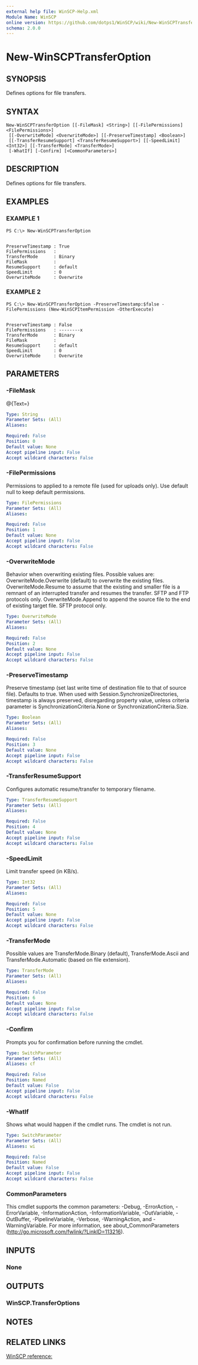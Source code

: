 ```yaml
---
external help file: WinSCP-Help.xml
Module Name: WinSCP
online version: https://github.com/dotps1/WinSCP/wiki/New-WinSCPTransferOption
schema: 2.0.0
---
```


# New-WinSCPTransferOption

## SYNOPSIS
Defines options for file transfers.

## SYNTAX

```
New-WinSCPTransferOption [[-FileMask] <String>] [[-FilePermissions] <FilePermissions>]
 [[-OverwriteMode] <OverwriteMode>] [[-PreserveTimestamp] <Boolean>]
 [[-TransferResumeSupport] <TransferResumeSupport>] [[-SpeedLimit] <Int32>] [[-TransferMode] <TransferMode>]
 [-WhatIf] [-Confirm] [<CommonParameters>]
```

## DESCRIPTION
Defines options for file transfers.

## EXAMPLES

### EXAMPLE 1
```
PS C:\> New-WinSCPTransferOption


PreserveTimestamp : True
FilePermissions   :
TransferMode      : Binary
FileMask          :
ResumeSupport     : default
SpeedLimit        : 0
OverwriteMode     : Overwrite
```

### EXAMPLE 2
```
PS C:\> New-WinSCPTransferOption -PreserveTimestamp:$false -FilePermissions (New-WinSCPItemPermission -OtherExecute)


PreserveTimestamp : False
FilePermissions   : --------x
TransferMode      : Binary
FileMask          :
ResumeSupport     : default
SpeedLimit        : 0
OverwriteMode     : Overwrite
```

## PARAMETERS

### -FileMask
@{Text=}

```yaml
Type: String
Parameter Sets: (All)
Aliases:

Required: False
Position: 0
Default value: None
Accept pipeline input: False
Accept wildcard characters: False
```

### -FilePermissions
Permissions to applied to a remote file (used for uploads only).
Use default null to keep default permissions.

```yaml
Type: FilePermissions
Parameter Sets: (All)
Aliases:

Required: False
Position: 1
Default value: None
Accept pipeline input: False
Accept wildcard characters: False
```

### -OverwriteMode
Behavior when overwriting existing files.
Possible values are: OverwriteMode.Overwrite (default) to overwrite the existing files.
OverwriteMode.Resume to assume that the existing and smaller file is a remnant of an interrupted transfer and resumes the transfer.
SFTP and FTP protocols only.
OverwriteMode.Append to append the source file to the end of existing target file.
SFTP protocol only.

```yaml
Type: OverwriteMode
Parameter Sets: (All)
Aliases:

Required: False
Position: 2
Default value: None
Accept pipeline input: False
Accept wildcard characters: False
```

### -PreserveTimestamp
Preserve timestamp (set last write time of destination file to that of source file).
Defaults to true.
When used with Session.SynchronizeDirectories, timestamp is always preserved, disregarding property value, unless criteria parameter is SynchronizationCriteria.None or SynchronizationCriteria.Size.

```yaml
Type: Boolean
Parameter Sets: (All)
Aliases:

Required: False
Position: 3
Default value: None
Accept pipeline input: False
Accept wildcard characters: False
```

### -TransferResumeSupport
Configures automatic resume/transfer to temporary filename.

```yaml
Type: TransferResumeSupport
Parameter Sets: (All)
Aliases:

Required: False
Position: 4
Default value: None
Accept pipeline input: False
Accept wildcard characters: False
```

### -SpeedLimit
Limit transfer speed (in KB/s).

```yaml
Type: Int32
Parameter Sets: (All)
Aliases:

Required: False
Position: 5
Default value: None
Accept pipeline input: False
Accept wildcard characters: False
```

### -TransferMode
Possible values are TransferMode.Binary (default), TransferMode.Ascii and TransferMode.Automatic (based on file extension).

```yaml
Type: TransferMode
Parameter Sets: (All)
Aliases:

Required: False
Position: 6
Default value: None
Accept pipeline input: False
Accept wildcard characters: False
```

### -Confirm
Prompts you for confirmation before running the cmdlet.

```yaml
Type: SwitchParameter
Parameter Sets: (All)
Aliases: cf

Required: False
Position: Named
Default value: False
Accept pipeline input: False
Accept wildcard characters: False
```

### -WhatIf
Shows what would happen if the cmdlet runs.
The cmdlet is not run.

```yaml
Type: SwitchParameter
Parameter Sets: (All)
Aliases: wi

Required: False
Position: Named
Default value: False
Accept pipeline input: False
Accept wildcard characters: False
```

### CommonParameters
This cmdlet supports the common parameters: -Debug, -ErrorAction, -ErrorVariable, -InformationAction, -InformationVariable, -OutVariable, -OutBuffer, -PipelineVariable, -Verbose, -WarningAction, and -WarningVariable.
For more information, see about_CommonParameters (http://go.microsoft.com/fwlink/?LinkID=113216).

## INPUTS

### None

## OUTPUTS

### WinSCP.TransferOptions

## NOTES

## RELATED LINKS

[WinSCP reference:](https://winscp.net/eng/docs/library_transferoptions)

